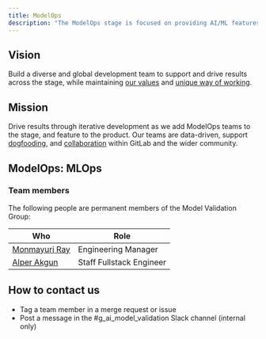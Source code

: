 ```yaml
---
title: ModelOps
description: "The ModelOps stage is focused on providing AI/ML features in GitLab's DevSecOps platform."
---
```


## Vision

Build a diverse and global development team to support and drive results across the stage,
while maintaining [our values](/handbook/values/) and [unique way of working](/handbook/company/culture/all-remote/guide/).

## Mission

Drive results through iterative development as we add ModelOps teams to the stage, and feature to the product.
Our teams are data-driven, support [dogfooding](https://about.gitlab.com/direction/dogfooding/), and [collaboration](/handbook/values/#collaboration) within GitLab and the wider community.

## ModelOps: MLOps

### Team members

The following people are permanent members of the Model Validation Group:

| Who                                               | Role                     |
|---------------------------------------------------|--------------------------|
| [Monmayuri Ray](/handbook/company/team/#mray2020)      | Engineering Manager      |
| [Alper Akgun](/handbook/company/team/#alperakgun) | Staff Fullstack Engineer |

## How to contact us

- Tag a team member in a merge request or issue
- Post a message in the #g_ai_model_validation Slack channel (internal only)


